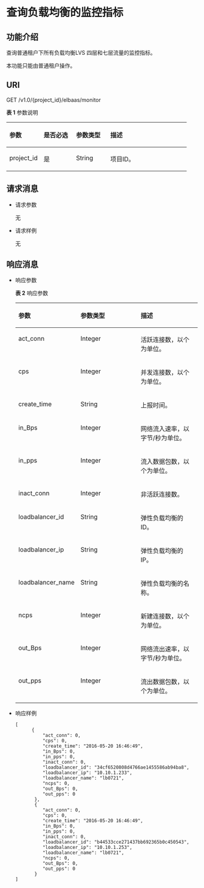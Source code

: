 # 查询负载均衡的监控指标<a name="zh-cn_topic_0096561528"></a>

## 功能介绍<a name="zh-cn_topic_0078894912_section3721136181744"></a>

查询普通租户下所有负载均衡LVS 四层和七层流量的监控指标。

本功能只能由普通租户操作。

## URI<a name="zh-cn_topic_0078894912_section13632893181751"></a>

GET /v1.0/\{project\_id\}/elbaas/monitor

**表 1**  参数说明

<a name="zh-cn_topic_0078894912_table60560348181313"></a>
<table><thead align="left"><tr id="zh-cn_topic_0078894912_row48803910181313"><th class="cellrowborder" valign="top" width="19%" id="mcps1.2.5.1.1"><p id="zh-cn_topic_0078894912_p60802653181313"><a name="zh-cn_topic_0078894912_p60802653181313"></a><a name="zh-cn_topic_0078894912_p60802653181313"></a>参数</p>
</th>
<th class="cellrowborder" valign="top" width="18%" id="mcps1.2.5.1.2"><p id="zh-cn_topic_0078894912_p26067889181313"><a name="zh-cn_topic_0078894912_p26067889181313"></a><a name="zh-cn_topic_0078894912_p26067889181313"></a>是否必选</p>
</th>
<th class="cellrowborder" valign="top" width="19%" id="mcps1.2.5.1.3"><p id="zh-cn_topic_0078894912_p18965123823512"><a name="zh-cn_topic_0078894912_p18965123823512"></a><a name="zh-cn_topic_0078894912_p18965123823512"></a>参数类型</p>
</th>
<th class="cellrowborder" valign="top" width="44%" id="mcps1.2.5.1.4"><p id="zh-cn_topic_0078894912_p31124265181313"><a name="zh-cn_topic_0078894912_p31124265181313"></a><a name="zh-cn_topic_0078894912_p31124265181313"></a>描述</p>
</th>
</tr>
</thead>
<tbody><tr id="zh-cn_topic_0078894912_row38037550181313"><td class="cellrowborder" valign="top" width="19%" headers="mcps1.2.5.1.1 "><p id="zh-cn_topic_0078894912_p101243509202"><a name="zh-cn_topic_0078894912_p101243509202"></a><a name="zh-cn_topic_0078894912_p101243509202"></a>project_id</p>
</td>
<td class="cellrowborder" valign="top" width="18%" headers="mcps1.2.5.1.2 "><p id="zh-cn_topic_0078894912_p53611261181313"><a name="zh-cn_topic_0078894912_p53611261181313"></a><a name="zh-cn_topic_0078894912_p53611261181313"></a>是</p>
</td>
<td class="cellrowborder" valign="top" width="19%" headers="mcps1.2.5.1.3 "><p id="zh-cn_topic_0078894912_p2965203833517"><a name="zh-cn_topic_0078894912_p2965203833517"></a><a name="zh-cn_topic_0078894912_p2965203833517"></a>String</p>
</td>
<td class="cellrowborder" valign="top" width="44%" headers="mcps1.2.5.1.4 "><p id="zh-cn_topic_0078894912_p47544855181313"><a name="zh-cn_topic_0078894912_p47544855181313"></a><a name="zh-cn_topic_0078894912_p47544855181313"></a>项目ID。</p>
</td>
</tr>
</tbody>
</table>

## 请求消息<a name="zh-cn_topic_0078894912_section162044416434"></a>

-   请求参数

    无


-   请求样例

    无


## 响应消息<a name="zh-cn_topic_0078894912_section4588471118184"></a>

-   响应参数

    **表 2**  响应参数

    <a name="zh-cn_topic_0078894912_table62283620181930"></a>
    <table><thead align="left"><tr id="zh-cn_topic_0078894912_row31440513181930"><th class="cellrowborder" valign="top" width="33.33333333333333%" id="mcps1.2.4.1.1"><p id="zh-cn_topic_0078894912_p63653606181930"><a name="zh-cn_topic_0078894912_p63653606181930"></a><a name="zh-cn_topic_0078894912_p63653606181930"></a>参数</p>
    </th>
    <th class="cellrowborder" valign="top" width="33.33333333333333%" id="mcps1.2.4.1.2"><p id="zh-cn_topic_0078894912_p55668476181930"><a name="zh-cn_topic_0078894912_p55668476181930"></a><a name="zh-cn_topic_0078894912_p55668476181930"></a>参数类型</p>
    </th>
    <th class="cellrowborder" valign="top" width="33.33333333333333%" id="mcps1.2.4.1.3"><p id="zh-cn_topic_0078894912_p12852714181930"><a name="zh-cn_topic_0078894912_p12852714181930"></a><a name="zh-cn_topic_0078894912_p12852714181930"></a>描述</p>
    </th>
    </tr>
    </thead>
    <tbody><tr id="zh-cn_topic_0078894912_row34436953181930"><td class="cellrowborder" valign="top" width="33.33333333333333%" headers="mcps1.2.4.1.1 "><p id="zh-cn_topic_0078894912_p37929841181930"><a name="zh-cn_topic_0078894912_p37929841181930"></a><a name="zh-cn_topic_0078894912_p37929841181930"></a>act_conn</p>
    </td>
    <td class="cellrowborder" valign="top" width="33.33333333333333%" headers="mcps1.2.4.1.2 "><p id="zh-cn_topic_0078894912_p52418265181930"><a name="zh-cn_topic_0078894912_p52418265181930"></a><a name="zh-cn_topic_0078894912_p52418265181930"></a>Integer</p>
    </td>
    <td class="cellrowborder" valign="top" width="33.33333333333333%" headers="mcps1.2.4.1.3 "><p id="zh-cn_topic_0078894912_p24401955171535"><a name="zh-cn_topic_0078894912_p24401955171535"></a><a name="zh-cn_topic_0078894912_p24401955171535"></a>活跃连接数，以个为单位。</p>
    </td>
    </tr>
    <tr id="zh-cn_topic_0078894912_row27971718181930"><td class="cellrowborder" valign="top" width="33.33333333333333%" headers="mcps1.2.4.1.1 "><p id="zh-cn_topic_0078894912_p51116686181930"><a name="zh-cn_topic_0078894912_p51116686181930"></a><a name="zh-cn_topic_0078894912_p51116686181930"></a>cps</p>
    </td>
    <td class="cellrowborder" valign="top" width="33.33333333333333%" headers="mcps1.2.4.1.2 "><p id="zh-cn_topic_0078894912_p46810915181930"><a name="zh-cn_topic_0078894912_p46810915181930"></a><a name="zh-cn_topic_0078894912_p46810915181930"></a>Integer</p>
    </td>
    <td class="cellrowborder" valign="top" width="33.33333333333333%" headers="mcps1.2.4.1.3 "><p id="zh-cn_topic_0078894912_p4755129171545"><a name="zh-cn_topic_0078894912_p4755129171545"></a><a name="zh-cn_topic_0078894912_p4755129171545"></a>并发连接数，以个为单位。</p>
    </td>
    </tr>
    <tr id="zh-cn_topic_0078894912_row33854352181930"><td class="cellrowborder" valign="top" width="33.33333333333333%" headers="mcps1.2.4.1.1 "><p id="zh-cn_topic_0078894912_p57847971181930"><a name="zh-cn_topic_0078894912_p57847971181930"></a><a name="zh-cn_topic_0078894912_p57847971181930"></a>create_time</p>
    </td>
    <td class="cellrowborder" valign="top" width="33.33333333333333%" headers="mcps1.2.4.1.2 "><p id="zh-cn_topic_0078894912_p55174046181930"><a name="zh-cn_topic_0078894912_p55174046181930"></a><a name="zh-cn_topic_0078894912_p55174046181930"></a>String</p>
    </td>
    <td class="cellrowborder" valign="top" width="33.33333333333333%" headers="mcps1.2.4.1.3 "><p id="zh-cn_topic_0078894912_p39912746181930"><a name="zh-cn_topic_0078894912_p39912746181930"></a><a name="zh-cn_topic_0078894912_p39912746181930"></a>上报时间。</p>
    </td>
    </tr>
    <tr id="zh-cn_topic_0078894912_row23670398181930"><td class="cellrowborder" valign="top" width="33.33333333333333%" headers="mcps1.2.4.1.1 "><p id="zh-cn_topic_0078894912_p38254053181930"><a name="zh-cn_topic_0078894912_p38254053181930"></a><a name="zh-cn_topic_0078894912_p38254053181930"></a>in_Bps</p>
    </td>
    <td class="cellrowborder" valign="top" width="33.33333333333333%" headers="mcps1.2.4.1.2 "><p id="zh-cn_topic_0078894912_p11570609181930"><a name="zh-cn_topic_0078894912_p11570609181930"></a><a name="zh-cn_topic_0078894912_p11570609181930"></a>Integer</p>
    </td>
    <td class="cellrowborder" valign="top" width="33.33333333333333%" headers="mcps1.2.4.1.3 "><p id="zh-cn_topic_0078894912_p64804170181930"><a name="zh-cn_topic_0078894912_p64804170181930"></a><a name="zh-cn_topic_0078894912_p64804170181930"></a>网络流入速率，以字节/秒为单位。</p>
    </td>
    </tr>
    <tr id="zh-cn_topic_0078894912_row46366623181930"><td class="cellrowborder" valign="top" width="33.33333333333333%" headers="mcps1.2.4.1.1 "><p id="zh-cn_topic_0078894912_p64708949181930"><a name="zh-cn_topic_0078894912_p64708949181930"></a><a name="zh-cn_topic_0078894912_p64708949181930"></a>in_pps</p>
    </td>
    <td class="cellrowborder" valign="top" width="33.33333333333333%" headers="mcps1.2.4.1.2 "><p id="zh-cn_topic_0078894912_p6933516181930"><a name="zh-cn_topic_0078894912_p6933516181930"></a><a name="zh-cn_topic_0078894912_p6933516181930"></a>Integer</p>
    </td>
    <td class="cellrowborder" valign="top" width="33.33333333333333%" headers="mcps1.2.4.1.3 "><p id="zh-cn_topic_0078894912_p24743915181930"><a name="zh-cn_topic_0078894912_p24743915181930"></a><a name="zh-cn_topic_0078894912_p24743915181930"></a>流入数据包数，以个为单位。</p>
    </td>
    </tr>
    <tr id="zh-cn_topic_0078894912_row21368650181930"><td class="cellrowborder" valign="top" width="33.33333333333333%" headers="mcps1.2.4.1.1 "><p id="zh-cn_topic_0078894912_p53139065181930"><a name="zh-cn_topic_0078894912_p53139065181930"></a><a name="zh-cn_topic_0078894912_p53139065181930"></a>inact_conn</p>
    </td>
    <td class="cellrowborder" valign="top" width="33.33333333333333%" headers="mcps1.2.4.1.2 "><p id="zh-cn_topic_0078894912_p9296997181930"><a name="zh-cn_topic_0078894912_p9296997181930"></a><a name="zh-cn_topic_0078894912_p9296997181930"></a>Integer</p>
    </td>
    <td class="cellrowborder" valign="top" width="33.33333333333333%" headers="mcps1.2.4.1.3 "><p id="zh-cn_topic_0078894912_p14859253181930"><a name="zh-cn_topic_0078894912_p14859253181930"></a><a name="zh-cn_topic_0078894912_p14859253181930"></a>非活跃连接数。</p>
    </td>
    </tr>
    <tr id="zh-cn_topic_0078894912_row66624414181930"><td class="cellrowborder" valign="top" width="33.33333333333333%" headers="mcps1.2.4.1.1 "><p id="zh-cn_topic_0078894912_p27868448181930"><a name="zh-cn_topic_0078894912_p27868448181930"></a><a name="zh-cn_topic_0078894912_p27868448181930"></a>loadbalancer_id</p>
    </td>
    <td class="cellrowborder" valign="top" width="33.33333333333333%" headers="mcps1.2.4.1.2 "><p id="zh-cn_topic_0078894912_p42751802181930"><a name="zh-cn_topic_0078894912_p42751802181930"></a><a name="zh-cn_topic_0078894912_p42751802181930"></a>String</p>
    </td>
    <td class="cellrowborder" valign="top" width="33.33333333333333%" headers="mcps1.2.4.1.3 "><p id="zh-cn_topic_0078894912_p40343957181930"><a name="zh-cn_topic_0078894912_p40343957181930"></a><a name="zh-cn_topic_0078894912_p40343957181930"></a>弹性负载均衡的ID。</p>
    </td>
    </tr>
    <tr id="zh-cn_topic_0078894912_row27551298181930"><td class="cellrowborder" valign="top" width="33.33333333333333%" headers="mcps1.2.4.1.1 "><p id="zh-cn_topic_0078894912_p17062689181930"><a name="zh-cn_topic_0078894912_p17062689181930"></a><a name="zh-cn_topic_0078894912_p17062689181930"></a>loadbalancer_ip</p>
    </td>
    <td class="cellrowborder" valign="top" width="33.33333333333333%" headers="mcps1.2.4.1.2 "><p id="zh-cn_topic_0078894912_p39900564181930"><a name="zh-cn_topic_0078894912_p39900564181930"></a><a name="zh-cn_topic_0078894912_p39900564181930"></a>String</p>
    </td>
    <td class="cellrowborder" valign="top" width="33.33333333333333%" headers="mcps1.2.4.1.3 "><p id="zh-cn_topic_0078894912_p10720260181930"><a name="zh-cn_topic_0078894912_p10720260181930"></a><a name="zh-cn_topic_0078894912_p10720260181930"></a>弹性负载均衡的IP。</p>
    </td>
    </tr>
    <tr id="zh-cn_topic_0078894912_row29373478181930"><td class="cellrowborder" valign="top" width="33.33333333333333%" headers="mcps1.2.4.1.1 "><p id="zh-cn_topic_0078894912_p30441499181930"><a name="zh-cn_topic_0078894912_p30441499181930"></a><a name="zh-cn_topic_0078894912_p30441499181930"></a>loadbalancer_name</p>
    </td>
    <td class="cellrowborder" valign="top" width="33.33333333333333%" headers="mcps1.2.4.1.2 "><p id="zh-cn_topic_0078894912_p49842369181930"><a name="zh-cn_topic_0078894912_p49842369181930"></a><a name="zh-cn_topic_0078894912_p49842369181930"></a>String</p>
    </td>
    <td class="cellrowborder" valign="top" width="33.33333333333333%" headers="mcps1.2.4.1.3 "><p id="zh-cn_topic_0078894912_p10700095181930"><a name="zh-cn_topic_0078894912_p10700095181930"></a><a name="zh-cn_topic_0078894912_p10700095181930"></a>弹性负载均衡的名称。</p>
    </td>
    </tr>
    <tr id="zh-cn_topic_0078894912_row29191999181930"><td class="cellrowborder" valign="top" width="33.33333333333333%" headers="mcps1.2.4.1.1 "><p id="zh-cn_topic_0078894912_p15741750181930"><a name="zh-cn_topic_0078894912_p15741750181930"></a><a name="zh-cn_topic_0078894912_p15741750181930"></a>ncps</p>
    </td>
    <td class="cellrowborder" valign="top" width="33.33333333333333%" headers="mcps1.2.4.1.2 "><p id="zh-cn_topic_0078894912_p13336181930"><a name="zh-cn_topic_0078894912_p13336181930"></a><a name="zh-cn_topic_0078894912_p13336181930"></a>Integer</p>
    </td>
    <td class="cellrowborder" valign="top" width="33.33333333333333%" headers="mcps1.2.4.1.3 "><p id="zh-cn_topic_0078894912_p1080271181930"><a name="zh-cn_topic_0078894912_p1080271181930"></a><a name="zh-cn_topic_0078894912_p1080271181930"></a>新建连接数，以个为单位。</p>
    </td>
    </tr>
    <tr id="zh-cn_topic_0078894912_row9722446181930"><td class="cellrowborder" valign="top" width="33.33333333333333%" headers="mcps1.2.4.1.1 "><p id="zh-cn_topic_0078894912_p49320671181930"><a name="zh-cn_topic_0078894912_p49320671181930"></a><a name="zh-cn_topic_0078894912_p49320671181930"></a>out_Bps</p>
    </td>
    <td class="cellrowborder" valign="top" width="33.33333333333333%" headers="mcps1.2.4.1.2 "><p id="zh-cn_topic_0078894912_p35551416181930"><a name="zh-cn_topic_0078894912_p35551416181930"></a><a name="zh-cn_topic_0078894912_p35551416181930"></a>Integer</p>
    </td>
    <td class="cellrowborder" valign="top" width="33.33333333333333%" headers="mcps1.2.4.1.3 "><p id="zh-cn_topic_0078894912_p61092482181930"><a name="zh-cn_topic_0078894912_p61092482181930"></a><a name="zh-cn_topic_0078894912_p61092482181930"></a>网络流出速率，以字节/秒为单位。</p>
    </td>
    </tr>
    <tr id="zh-cn_topic_0078894912_row12961433181930"><td class="cellrowborder" valign="top" width="33.33333333333333%" headers="mcps1.2.4.1.1 "><p id="zh-cn_topic_0078894912_p43243151181930"><a name="zh-cn_topic_0078894912_p43243151181930"></a><a name="zh-cn_topic_0078894912_p43243151181930"></a>out_pps</p>
    </td>
    <td class="cellrowborder" valign="top" width="33.33333333333333%" headers="mcps1.2.4.1.2 "><p id="zh-cn_topic_0078894912_p13034313181930"><a name="zh-cn_topic_0078894912_p13034313181930"></a><a name="zh-cn_topic_0078894912_p13034313181930"></a>Integer</p>
    </td>
    <td class="cellrowborder" valign="top" width="33.33333333333333%" headers="mcps1.2.4.1.3 "><p id="zh-cn_topic_0078894912_p49146415181930"><a name="zh-cn_topic_0078894912_p49146415181930"></a><a name="zh-cn_topic_0078894912_p49146415181930"></a>流出数据包数，以个为单位。</p>
    </td>
    </tr>
    </tbody>
    </table>


-   响应样例

    ```
    [ 
          { 
              "act_conn": 0,
              "cps": 0,
              "create_time": "2016-05-20 16:46:49",
              "in_Bps": 0,
              "in_pps": 0,
              "inact_conn": 0,
              "loadbalancer_id": "34cf6520808d4766ae1455586ab94ba8",
              "loadbalancer_ip": "10.10.1.233",
              "loadbalancer_name": "lb0721",
              "ncps": 0,
              "out_Bps": 0,
              "out_pps": 0
           },
           {
              "act_conn": 0,
              "cps": 0,
              "create_time": "2016-05-20 16:46:49",
              "in_Bps": 0,
              "in_pps": 0,
              "inact_conn": 0,
              "loadbalancer_id": "b44533cce271437bb692365b0c450543",
              "loadbalancer_ip": "10.10.1.253",
              "loadbalancer_name": "lb0721",
              "ncps": 0,
              "out_Bps": 0,
              "out_pps": 0
           }
    ]
    ```


